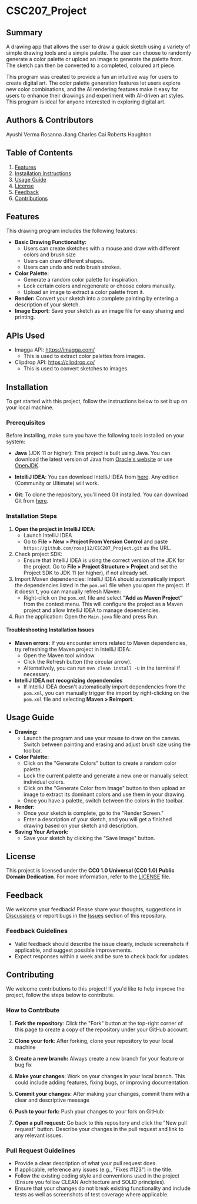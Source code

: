 # CSC207_Project

## Summary

A drawing app that allows the user to draw a quick sketch using a variety of simple drawing tools and a simple palette. The user can choose to randomly generate a color palette or upload an image to generate the palette from. The sketch can then be converted to a completed, coloured art piece.

This program was created to provide a fun an intuitive way for users to create digital art. The color palette generation features let users explore new color combinations, and the AI rendering features make it easy for users to enhance their drawings and experiment with AI-driven art styles. This program is ideal for anyone interested in exploring digital art.

## Authors & Contributors

Ayushi Verma
Rosanna Jiang
Charles Cai
Roberts Haughton

## Table of Contents

1. [Features](#features)
2. [Installation Instructions](#installation-instructions)
3. [Usage Guide](#usage-guide)
4. [License](#license)
5. [Feedback](#feedback)
6. [Contributions](#contributions)

## Features

This drawing program includes the following features:
- **Basic Drawing Functionality:** 
  - Users can create sketches with a mouse and draw with different colors and brush size
  - Users can draw different shapes.
  - Users can undo and redo brush strokes.
- **Color Palette:**
  - Generate a random color palette for inspiration.
  - Lock certain colors and regenerate or choose colors manually.
  - Upload an image to extract a color palette from it.
- **Render:** Convert your sketch into a complete painting by entering a description of your sketch.
- **Image Export:** Save your sketch as an image file for easy sharing and printing.

## APIs Used

- Imagga API: https://imagga.com/
  - This is used to extract color palettes from images.
- Clipdrop API: https://clipdrop.co/
  - This is used to convert sketches to images.


## Installation

To get started with this project, follow the instructions below to set it up on your local machine.

### Prerequisites

Before installing, make sure you have the following tools installed on your system:

- **Java** (JDK 11 or higher): This project is built using Java. You can download the latest version of Java from [Oracle's website](https://www.oracle.com/java/technologies/javase-jdk11-downloads.html) or use [OpenJDK](https://openjdk.java.net/).

- **IntelliJ IDEA**: You can download IntelliJ IDEA from [here](https://www.jetbrains.com/idea/). Any edition (Community or Ultimate) will work.

- **Git**: To clone the repository, you’ll need Git installed. You can download Git from [here](https://git-scm.com/).

### Installation Steps

1. **Open the project in IntelliJ IDEA**:
   - Launch IntelliJ IDEA
   - Go to **File > New > Project From Version Control** and paste  `https://github.com/rosej12/CSC207_Project.git` as the URL.
2. Check project SDK:
   - Ensure that IntelliJ IDEA is using the correct version of the JDK for the project. Go to **File > Project Structure > Project** and set the Project SDK to JDK 11 (or higher), if not already set.  
3. Import Maven dependencies: IntelliJ IDEA should automatically import the dependencies listed in the `pom.xml` file when you open the project. If it doesn't, you can manually refresh Maven:
   - Right-click on the `pom.xml` file and select **"Add as Maven Project"** from the context menu. This will configure the project as a Maven project and allow IntelliJ IDEA to manage dependencies.
4. Run the application: Open the `Main.java` file and press Run.

#### Troubleshooting Installation Issues

- **Maven errors:** If you encounter errors related to Maven dependencies, try refreshing the Maven project in IntelliJ IDEA:
  - Open the Maven tool window.
  - Click the Refresh button (the circular arrow).
  - Alternatively, you can run `mvn clean install -U` in the terminal if necessary.
- **IntelliJ IDEA not recognizing dependencies** 
  - If IntelliJ IDEA doesn't automatically import dependencies from the `pom.xml`, you can manually trigger the import by right-clicking on the `pom.xml` file and selecting **Maven > Reimport**.

## Usage Guide

- **Drawing:**
  - Launch the program and use your mouse to draw on the canvas. Switch between painting and erasing and adjust brush size using the toolbar. 
- **Color Palette:**
  - Click on the "Generate Colors" button to create a random color palette. 
  - Lock the current palette and generate a new one or manually select individual colors. 
  - Click on the "Generate Color from Image" button to then upload an image to extract its dominant colors and use them in your drawing. 
  - Once you have a palette, switch between the colors in the toolbar.
- **Render:**
  - Once your sketch is complete, go to the "Render Screen."
  - Enter a description of your sketch, and you will get a finished drawing based on your sketch and description. 
- **Saving Your Artwork:**
  - Save your sketch by clicking the "Save Image" button.

## License

This project is licensed under the **CC0 1.0 Universal (CC0 1.0) Public Domain Dedication**. For more information, refer to the [LICENSE](./LICENSE) file.

## Feedback

We welcome your feedback! Please share your thoughts, suggestions in [Discussions](https://github.com/your-username/your-repo-name/discussions) or report bugs in the [Issues](https://github.com/your-username/your-repo-name/issues) section of this repository.

### Feedback Guidelines
- Valid feedback should describe the issue clearly, include screenshots if applicable, and suggest possible improvements.
- Expect responses within a week and be sure to check back for updates.

## Contributing

We welcome contributions to this project! If you'd like to help improve the project, follow the steps below to contribute.

### How to Contribute

1. **Fork the repository**: Click the "Fork" button at the top-right corner of this page to create a copy of the repository under your GitHub account.

2. **Clone your fork**:
   After forking, clone your repository to your local machine
3. **Create a new branch:** Always create a new branch for your feature or bug fix
4. **Make your changes:** Work on your changes in your local branch. This could include adding features, fixing bugs, or improving documentation.
5. **Commit your changes:** After making your changes, commit them with a clear and descriptive message
6. **Push to your fork:** Push your changes to your fork on GitHub:
7. **Open a pull request:** Go back to this repository and click the "New pull request" button. Describe your changes in the pull request and link to any relevant issues.

### Pull Request Guidelines
- Provide a clear description of what your pull request does.
- If applicable, reference any issues (e.g., "Fixes #123") in the title.
- Follow the existing coding style and conventions used in the project (Ensure you follow CLEAN Architecture and SOLID principles).
- Ensure that your changes do not break existing functionality and include tests as well as screenshots of test coverage where applicable.
